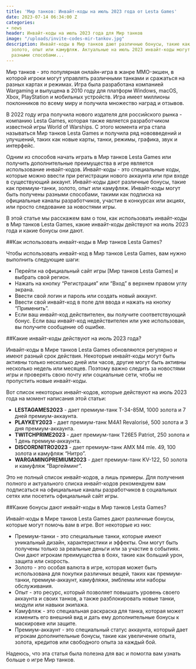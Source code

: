 ```yaml
---
title: 'Мир танков: Инвайт-коды на июль 2023 года от Lesta Games'
date: 2023-07-14 06:34:00 Z
categories:
- news
header: Инвайт-коды на июль 2023 года для Мир танков
image: "/uploads/invite-codes-mir-tankov.jpg"
description: Инвайт-коды в Мир танков дают различные бонусы, такие как премиум-танки,
  золото, опыт или камуфляж. Актуальные на июль 2023 инвайт-коды могут быть получены
  разными способами...
---
```


Мир танков - это популярная онлайн-игра в жанре MMO-экшен, в которой игроки могут управлять различными танками и сражаться на разных картах и режимах. Игра была разработана компанией Wargaming и выпущена в 2010 году для платформ Windows, macOS, Xbox, PlayStation и мобильных устройств. Игра имеет миллионы поклонников по всему миру и получила множество наград и отзывов.

В 2022 году игра получила нового издателя для российского рынка - компанию Lesta Games, которая также является разработчиком известной игры World of Warships. С этого момента игра стала называться Мир танков Lesta Games и получила ряд нововведений и улучшений, таких как новые карты, танки, режимы, графика, звук и интерфейс.

Одним из способов начать играть в Мир танков Lesta Games или получить дополнительные преимущества в игре является использование инвайт-кодов. Инвайт-коды - это специальные коды, которые можно ввести при регистрации нового аккаунта или при входе в существующий аккаунт. Инвайт-коды дают различные бонусы, такие как премиум-танки, золото, опыт или камуфляж. Инвайт-коды могут быть получены разными способами, такими как подписка на официальные каналы разработчиков, участие в конкурсах или акциях, или просто следование за новостями игры.

В этой статье мы расскажем вам о том, как использовать инвайт-коды в Мир танков Lesta Games, какие инвайт-коды действуют на июль 2023 года и какие бонусы они дают.

##Как использовать инвайт-коды в Мир танков Lesta Games?

Чтобы использовать инвайт-код в Мир танков Lesta Games, вам нужно выполнить следующие шаги:

* Перейти на официальный сайт игры [Мир танков Lesta Games] и выбрать свой регион.
* Нажать на кнопку “Регистрация” или “Вход” в верхнем правом углу экрана.
* Ввести свой логин и пароль или создать новый аккаунт.
* Ввести свой инвайт-код в поле для ввода и нажать на кнопку “Применить”.
* Если ваш инвайт-код действителен, вы получите соответствующий бонус. Если ваш инвайт-код недействителен или уже использован, вы получите сообщение об ошибке.

##Какие инвайт-коды действуют на июль 2023 года?

Инвайт-коды в Мире танков Lesta Games обновляются регулярно и имеют разный срок действия. Некоторые инвайт-коды могут быть активны только несколько дней или часов, другие могут быть активны несколько недель или месяцев. Поэтому важно следить за новостями игры и проверять свою почту или социальные сети, чтобы не пропустить новые инвайт-коды.

Вот список некоторых инвайт-кодов, которые действуют на июль 2023 года на момент написания этой статьи:

* **LESTAGAMES2023** - дает премиум-танк T-34-85M, 1000 золота и 7 дней премиум-аккаунта.
* **PLAYKEY2023** - дает премиум-танк M4A1 Revalorisé, 500 золота и 3 дня премиум-аккаунта.
* **TWITCHPRIME2023** - дает премиум-танк T26E5 Patriot, 250 золота и 1 день премиум-аккаунта.
* **DISCORDNITRO2023** - дает премиум-танк AMX M4 mle. 49, 100 золота и камуфляж “Нитро”.
* **WARGAMINGPREMIUM2023** - дает премиум-танк KV-122, 50 золота и камуфляж “Варгейминг”.

Это не полный список инвайт-кодов, а лишь примеры. Для получения полного и актуального списка инвайт-кодов рекомендуем вам подписаться на официальные каналы разработчиков в социальных сетях или посетить официальный сайт игры.

##Какие бонусы дают инвайт-коды в Мир танков Lesta Games?

Инвайт-коды в Мире танков Lesta Games дают различные бонусы, которые могут помочь вам в игре. Вот некоторые из них:

* Премиум-танки - это специальные танки, которые имеют уникальный дизайн, характеристики и эффекты. Они могут быть получены только за реальные деньги или за участие в событиях. Они дают игрокам преимущества в боях, такие как больший урон, защита или скорость.
* Золото - это особая валюта в игре, которая может быть использована для покупки различных вещей, таких как премиум-танки, премиум-аккаунт, камуфляжи, эмблемы или наборы обслуживания.
* Опыт - это ресурс, который позволяет повышать уровень своего аккаунта и своих танков, а также разблокировать новые танки, модули или навыки экипажа.
* Камуфляж - это специальная раскраска для танка, которая может изменить его внешний вид и дать ему дополнительные бонусы к маскировке или защите.
* Премиум-аккаунт - это специальный статус аккаунта, который дает игрокам дополнительные бонусы, такие как увеличение опыта, золота, кредитов или свободного опыта за каждый бой.

Надеюсь, что эта статья была полезна для вас и помогла вам узнать больше о игре Мир танков.